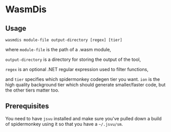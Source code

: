 # WasmDis

## Usage
```wasmdis module-file output-directory [regex] [tier]```

where ```module-file``` is the path of a .wasm module, 

```output-directory``` is a directory for storing the output of the tool, 

```regex``` is an optional .NET regular expression used to filter functions, 

and ```tier``` specifies which spidermonkey codegen tier you want. ```ion``` is the high quality background tier which should generate smaller/faster code, but the other tiers matter too.

## Prerequisites
You need to have ```jsvu``` installed and make sure you've pulled down a build of spidermonkey using it so that you have a ```~/.jsvu/sm```.
